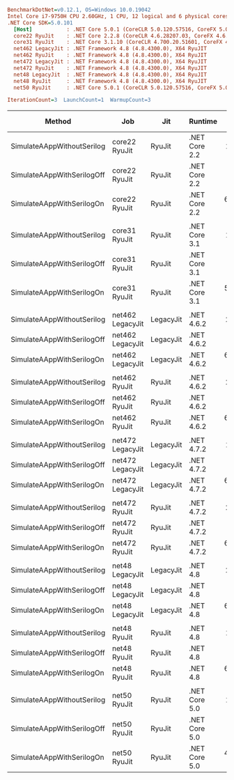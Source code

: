 ``` ini

BenchmarkDotNet=v0.12.1, OS=Windows 10.0.19042
Intel Core i7-9750H CPU 2.60GHz, 1 CPU, 12 logical and 6 physical cores
.NET Core SDK=5.0.101
  [Host]           : .NET Core 5.0.1 (CoreCLR 5.0.120.57516, CoreFX 5.0.120.57516), X64 RyuJIT
  core22 RyuJit    : .NET Core 2.2.8 (CoreCLR 4.6.28207.03, CoreFX 4.6.28208.02), X64 RyuJIT
  core31 RyuJit    : .NET Core 3.1.10 (CoreCLR 4.700.20.51601, CoreFX 4.700.20.51901), X64 RyuJIT
  net462 LegacyJit : .NET Framework 4.8 (4.8.4300.0), X64 RyuJIT
  net462 RyuJit    : .NET Framework 4.8 (4.8.4300.0), X64 RyuJIT
  net472 LegacyJit : .NET Framework 4.8 (4.8.4300.0), X64 RyuJIT
  net472 RyuJit    : .NET Framework 4.8 (4.8.4300.0), X64 RyuJIT
  net48 LegacyJit  : .NET Framework 4.8 (4.8.4300.0), X64 RyuJIT
  net48 RyuJit     : .NET Framework 4.8 (4.8.4300.0), X64 RyuJIT
  net50 RyuJit     : .NET Core 5.0.1 (CoreCLR 5.0.120.57516, CoreFX 5.0.120.57516), X64 RyuJIT

IterationCount=3  LaunchCount=1  WarmupCount=3  

```
|                     Method |              Job |       Jit |       Runtime |        Mean |        Error |      StdDev |  Ratio | RatioSD |     Gen 0 |    Gen 1 | Gen 2 |   Allocated |
|--------------------------- |----------------- |---------- |-------------- |------------:|-------------:|------------:|-------:|--------:|----------:|---------:|------:|------------:|
| SimulateAAppWithoutSerilog |    core22 RyuJit |    RyuJit | .NET Core 2.2 |    145.8 μs |     50.62 μs |     2.77 μs |   1.00 |    0.00 |    6.3477 |   0.4883 |     - |    39.16 KB |
| SimulateAAppWithSerilogOff |    core22 RyuJit |    RyuJit | .NET Core 2.2 |  1,581.1 μs |    396.68 μs |    21.74 μs |  10.85 |    0.33 |  439.4531 |  48.8281 |     - |  2702.13 KB |
|  SimulateAAppWithSerilogOn |    core22 RyuJit |    RyuJit | .NET Core 2.2 | 63,844.2 μs | 10,262.73 μs |   562.53 μs | 437.82 |    4.65 | 9750.0000 | 125.0000 |     - | 60190.09 KB |
|                            |                  |           |               |             |              |             |        |         |           |          |       |             |
| SimulateAAppWithoutSerilog |    core31 RyuJit |    RyuJit | .NET Core 3.1 |    153.8 μs |     29.30 μs |     1.61 μs |   1.00 |    0.00 |    6.3477 |   0.7324 |     - |    39.16 KB |
| SimulateAAppWithSerilogOff |    core31 RyuJit |    RyuJit | .NET Core 3.1 |  1,548.0 μs |    349.66 μs |    19.17 μs |  10.07 |    0.17 |  439.4531 |  54.6875 |     - |  2702.13 KB |
|  SimulateAAppWithSerilogOn |    core31 RyuJit |    RyuJit | .NET Core 3.1 | 59,771.4 μs | 14,645.39 μs |   802.76 μs | 388.79 |    8.84 | 9666.6667 | 111.1111 |     - | 59720.67 KB |
|                            |                  |           |               |             |              |             |        |         |           |          |       |             |
| SimulateAAppWithoutSerilog | net462 LegacyJit | LegacyJit |    .NET 4.6.2 |    201.5 μs |     31.19 μs |     1.71 μs |   1.00 |    0.00 |   20.7520 |   3.4180 |     - |   128.52 KB |
| SimulateAAppWithSerilogOff | net462 LegacyJit | LegacyJit |    .NET 4.6.2 |  1,500.5 μs |    527.21 μs |    28.90 μs |   7.45 |    0.17 |  326.1719 |  54.6875 |     - |  2015.72 KB |
|  SimulateAAppWithSerilogOn | net462 LegacyJit | LegacyJit |    .NET 4.6.2 | 62,147.6 μs | 11,059.80 μs |   606.23 μs | 308.47 |    5.60 | 9625.0000 | 250.0000 |     - | 59673.52 KB |
|                            |                  |           |               |             |              |             |        |         |           |          |       |             |
| SimulateAAppWithoutSerilog |    net462 RyuJit |    RyuJit |    .NET 4.6.2 |    200.9 μs |     40.93 μs |     2.24 μs |   1.00 |    0.00 |   20.7520 |   3.4180 |     - |   128.52 KB |
| SimulateAAppWithSerilogOff |    net462 RyuJit |    RyuJit |    .NET 4.6.2 |  1,493.7 μs |    326.36 μs |    17.89 μs |   7.44 |    0.15 |  326.1719 |  54.6875 |     - |  2015.72 KB |
|  SimulateAAppWithSerilogOn |    net462 RyuJit |    RyuJit |    .NET 4.6.2 | 62,497.3 μs | 15,087.17 μs |   826.98 μs | 311.13 |    2.82 | 9666.6667 | 222.2222 |     - | 59673.67 KB |
|                            |                  |           |               |             |              |             |        |         |           |          |       |             |
| SimulateAAppWithoutSerilog | net472 LegacyJit | LegacyJit |    .NET 4.7.2 |    199.9 μs |     25.36 μs |     1.39 μs |   1.00 |    0.00 |   20.7520 |   3.4180 |     - |   128.52 KB |
| SimulateAAppWithSerilogOff | net472 LegacyJit | LegacyJit |    .NET 4.7.2 |  1,486.7 μs |    169.87 μs |     9.31 μs |   7.44 |    0.09 |  326.1719 |  54.6875 |     - |  2015.72 KB |
|  SimulateAAppWithSerilogOn | net472 LegacyJit | LegacyJit |    .NET 4.7.2 | 62,091.8 μs | 18,263.86 μs | 1,001.10 μs | 310.69 |    7.11 | 9666.6667 | 222.2222 |     - | 59673.57 KB |
|                            |                  |           |               |             |              |             |        |         |           |          |       |             |
| SimulateAAppWithoutSerilog |    net472 RyuJit |    RyuJit |    .NET 4.7.2 |    202.2 μs |     34.84 μs |     1.91 μs |   1.00 |    0.00 |   20.7520 |   3.4180 |     - |   128.52 KB |
| SimulateAAppWithSerilogOff |    net472 RyuJit |    RyuJit |    .NET 4.7.2 |  1,473.7 μs |    246.59 μs |    13.52 μs |   7.29 |    0.08 |  326.1719 |  54.6875 |     - |  2015.72 KB |
|  SimulateAAppWithSerilogOn |    net472 RyuJit |    RyuJit |    .NET 4.7.2 | 62,238.7 μs | 11,624.71 μs |   637.19 μs | 307.87 |    2.27 | 9625.0000 | 250.0000 |     - | 59673.32 KB |
|                            |                  |           |               |             |              |             |        |         |           |          |       |             |
| SimulateAAppWithoutSerilog |  net48 LegacyJit | LegacyJit |      .NET 4.8 |    200.0 μs |     34.45 μs |     1.89 μs |   1.00 |    0.00 |   20.7520 |   3.4180 |     - |   128.52 KB |
| SimulateAAppWithSerilogOff |  net48 LegacyJit | LegacyJit |      .NET 4.8 |  1,484.9 μs |     68.63 μs |     3.76 μs |   7.42 |    0.06 |  326.1719 |  54.6875 |     - |  2015.72 KB |
|  SimulateAAppWithSerilogOn |  net48 LegacyJit | LegacyJit |      .NET 4.8 | 62,221.7 μs | 10,398.85 μs |   570.00 μs | 311.11 |    5.18 | 9666.6667 | 222.2222 |     - | 59673.88 KB |
|                            |                  |           |               |             |              |             |        |         |           |          |       |             |
| SimulateAAppWithoutSerilog |     net48 RyuJit |    RyuJit |      .NET 4.8 |    199.8 μs |     22.95 μs |     1.26 μs |   1.00 |    0.00 |   20.7520 |   3.4180 |     - |   128.52 KB |
| SimulateAAppWithSerilogOff |     net48 RyuJit |    RyuJit |      .NET 4.8 |  1,487.6 μs |    199.13 μs |    10.91 μs |   7.45 |    0.07 |  326.1719 |  54.6875 |     - |  2015.72 KB |
|  SimulateAAppWithSerilogOn |     net48 RyuJit |    RyuJit |      .NET 4.8 | 61,566.5 μs | 18,787.23 μs | 1,029.79 μs | 308.18 |    6.61 | 9666.6667 | 222.2222 |     - | 59673.78 KB |
|                            |                  |           |               |             |              |             |        |         |           |          |       |             |
| SimulateAAppWithoutSerilog |     net50 RyuJit |    RyuJit | .NET Core 5.0 |    154.6 μs |     42.42 μs |     2.33 μs |   1.00 |    0.00 |    6.3477 |   0.7324 |     - |    39.16 KB |
| SimulateAAppWithSerilogOff |     net50 RyuJit |    RyuJit | .NET Core 5.0 |  1,535.8 μs |    356.23 μs |    19.53 μs |   9.94 |    0.27 |  439.4531 |  54.6875 |     - |  2702.13 KB |
|  SimulateAAppWithSerilogOn |     net50 RyuJit |    RyuJit | .NET Core 5.0 | 46,786.4 μs | 10,855.19 μs |   595.01 μs | 302.70 |    7.72 | 9818.1818 | 181.8182 |     - | 60190.37 KB |
